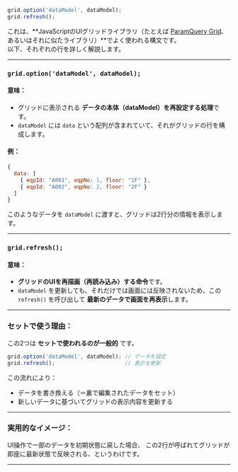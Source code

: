 
```javascript
grid.option('dataModel', dataModel);
grid.refresh();
```

これは、**JavaScriptのUIグリッドライブラリ（たとえば [ParamQuery Grid](https://paramquery.com/)、あるいはそれに似たライブラリ）**でよく使われる構文です。   
以下、それぞれの行を詳しく解説します。

---

###  `grid.option('dataModel', dataModel);`

####  意味：
- グリッドに表示される **データの本体（dataModel）を再設定する処理**です。
- `dataModel` には `data` という配列が含まれていて、それがグリッドの行を構成します。

####  例：
```javascript
{
  data: [
    { eqpId: "A001", eqpNo: 1, floor: "1F" },
    { eqpId: "A002", eqpNo: 2, floor: "2F" }
  ]
}
```

このようなデータを `dataModel` に渡すと、グリッドは2行分の情報を表示します。

---

###  `grid.refresh();`

####  意味：
- **グリッドのUIを再描画（再読み込み）する命令**です。
- `dataModel` を更新しても、それだけでは画面には反映されないため、この `refresh()` を呼び出して **最新のデータで画面を再表示**します。

---

###  セットで使う理由：

この2つは **セットで使われるのが一般的** です。

```javascript
grid.option('dataModel', dataModel); // データを設定
grid.refresh();                      // 表示を更新
```

この流れにより：

- データを書き換える（＝裏で編集されたデータをセット）
- 新しいデータに基づいてグリッドの表示内容を更新する

---

###  実用的なイメージ：
UI操作で一部のデータを初期状態に戻した場合、
この2行が呼ばれてグリッドが即座に最新状態で反映される、というわけです。

---
